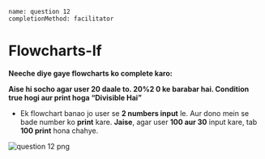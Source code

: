 ```ngMeta
name: question 12
completionMethod: facilitator
```

# Flowcharts-If

**Neeche diye gaye flowcharts ko complete karo:**
	

**Aise hi socho agar user 20 daale to. 20%2 0 ke barabar hai. Condition true hogi aur print hoga “Divisible Hai”**
- Ek flowchart banao jo user se **2 numbers input** le. Aur dono mein se bade number ko **print** kare. **Jaise**, agar user **100 aur 30** input kare, tab **100 print** hona chahye.

![question 12 png](https://storage.googleapis.com/ng-curriculum-images/python-flowcharts/if-worksheet/2.13-question12.png)
